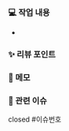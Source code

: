 <!-- 제목은 `[도메인] PR 제목`으로 작성해주세요. (ex) [User] 소셜 로그인 필터 리팩토링 -->
<!-- PR의 타입은 Label을 통해 나타내주세요. -->

### 💻 작업 내용
<!-- 진행한 작업 내용에 대해 작성해주세요. -->
- 

### ✨ 리뷰 포인트
<!-- (ex) query 가 너무 복잡한 것 같은데 이 위주로 봐주세요. -->

### 📝 메모
<!-- PR 관련 전달사항이 있다면 이곳에 작성해주세요. -->

### 🎯 관련 이슈
<!-- pr이 merge 되면 이슈가 자동으로 close 되도록 합니다. 만약 자동 close 를 하지 않고 이슈만 링크한다면 closed 키워드를 삭제해주세요.-->
closed #이슈번호
